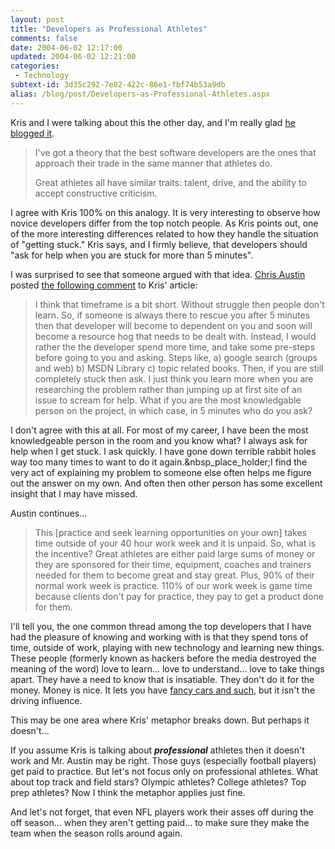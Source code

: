 ```yaml
---
layout: post
title: "Developers as Professional Athletes"
comments: false
date: 2004-06-02 12:17:00
updated: 2004-06-02 12:21:00
categories:
 - Technology
subtext-id: 3d35c292-7e82-422c-86e1-fbf74b53a9db
alias: /blog/post/Developers-as-Professional-Athletes.aspx
---
```



Kris and I were talking about this the other day, and I'm really glad [he blogged it](http://weblogs.ilg.com/ksyverstad/archive/2004/06/01/367.aspx#FeedBack).

> I've got a theory that the best software developers are the ones that approach their trade in the same manner that athletes do.
> 
> Great athletes all have similar traits: talent, drive, and the ability to accept constructive criticism.

I agree with Kris 100% on this analogy. It is very interesting to observe how novice developers differ from the top notch people. As Kris points out, one of the more interesting differences related to how they handle the situation of "getting stuck." Kris says, and I firmly believe, that developers should "ask for help when you are stuck for more than 5 minutes".

I was surprised to see that someone argued with that idea. [Chris Austin](http://weblogs.austinspad.com/caustin) posted [the following comment](http://weblogs.ilg.com/ksyverstad/archive/2004/06/01/367.aspx#374) to Kris' article:

> I think that timeframe is a bit short. Without struggle then people don't learn. So, if someone is always there to rescue you after 5 minutes then that developer will become to dependent on you and soon will become a resource hog that needs to be dealt with. Instead, I would rather the the developer spend more time, and take some pre-steps before going to you and asking. Steps like, a) google search (groups and web) b) MSDN Library c) topic related books. Then, if you are still completely stuck then ask. I just think you learn more when you are researching the problem rather than jumping up at first site of an issue to scream for help. What if you are the most knowledgable person on the project, in which case, in 5 minutes who do you ask?

I don't agree with this at all. For most of my career, I have been the most knowledgeable person in the room and you know what? I always ask for help when I get stuck. I ask quickly. I have gone down terrible rabbit holes way too many times to want to do it again.&nbsp_place_holder;I find the very act of explaining my problem to someone else often helps me figure out the answer on my own. And often then other person has some excellent insight that I may have missed.

Austin continues...

> This [practice and seek learning opportunities on your own] takes time outside of your 40 hour work week and it is unpaid. So, what is the incentive? Great athletes are either paid large sums of money or they are sponsored for their time, equipment, coaches and trainers needed for them to become great and stay great. Plus, 90% of their normal work week is practice. 110% of our work week is game time because clients don't pay for practice, they pay to get a product done for them.

I'll tell you, the one common thread among the top developers that I have had the pleasure of knowing and working with is that they spend tons of time, outside of work, playing with new technology and learning new things. These people (formerly known as hackers before the media destroyed the meaning of the word) love to learn... love to understand... love to take things apart. They have a need to know that is insatiable. They don't do it for the money. Money is nice. It lets you have [fancy cars and such](http://dotnetguy.techieswithcats.com/archives/004162.shtml), but it isn't the driving influence.

This may be one area where Kris' metaphor breaks down. But perhaps it doesn't...

If you assume Kris is talking about **_professional_** athletes then it doesn't work and Mr. Austin may be right. Those guys (especially football players) get paid to practice. But let's not focus only on professional athletes. What about top track and field stars? Olympic athletes? College athletes? Top prep athletes? Now I think the metaphor applies just fine.

And let's not forget, that even NFL players work their asses off during the off season... when they aren't getting paid... to make sure they make the team when the season rolls around again.
